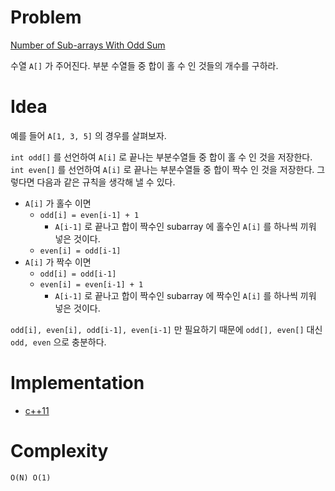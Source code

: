 # Problem

[Number of Sub-arrays With Odd Sum](https://leetcode.com/problems/number-of-sub-arrays-with-odd-sum/)

수열 `A[]` 가 주어진다. 부분 수열들 중 합이 홀 수 인 것들의
개수를 구하라.

# Idea

예를 들어 `A[1, 3, 5]` 의 경우를 살펴보자.

`int odd[]` 를 선언하여 `A[i]` 로 끝나는 부분수열들 중 합이 홀 수 인
것을 저장한다. `int even[]` 를 선언하여 `A[i]` 로 끝나는 부분수열들 중
합이 짝수 인 것을 저장한다. 그렇다면 다음과 같은 규칙을 생각해 낼 수 있다.

* `A[i]` 가 홀수 이면
  * `odd[i] = even[i-1] + 1` 
    * `A[i-1]` 로 끝나고 합이 짝수인 subarray 에 홀수인 `A[i]` 를
      하나씩 끼워 넣은 것이다.
  * `even[i] = odd[i-1]`
* `A[i]` 가 짝수 이면
  * `odd[i] = odd[i-1]`
  * `even[i] = even[i-1] + 1`
    * `A[i-1]` 로 끝나고 합이 짝수인 subarray 에 짝수인 `A[i]` 를
      하나씩 끼워 넣은 것이다.
      
`odd[i], even[i], odd[i-1], even[i-1]` 만 필요하기 때문에 `odd[],
even[]` 대신 `odd, even` 으로 충분하다.
 
# Implementation

* [c++11](a.cpp)

# Complexity

```
O(N) O(1)
```

